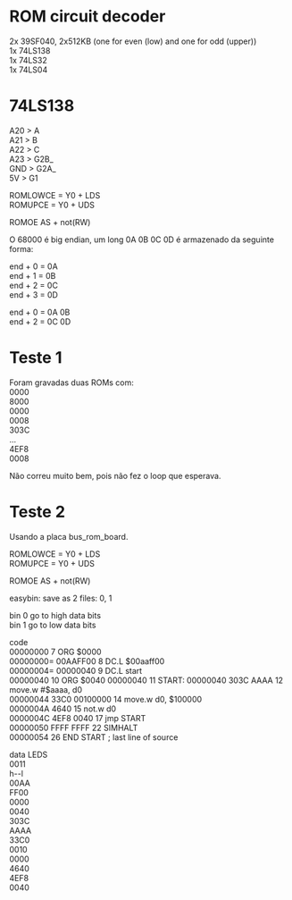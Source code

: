 # ROM circuit decoder

2x 39SF040, 2x512KB (one for even (low) and one for odd (upper))  
1x 74LS138  
1x 74LS32  
1x 74LS04  
  
  
# 74LS138  
A20 > A  
A21 > B  
A22 > C  
A23 > G2B_  
GND > G2A_  
5V  > G1    

ROMLOWCE = Y0 + LDS  
ROMUPCE = Y0 + UDS  
  
ROMOE AS + not(RW)  
  
O 68000 é big endian, um long 0A 0B 0C 0D é armazenado da seguinte forma:  
  
end + 0 = 0A  
end + 1 = 0B  
end + 2 = 0C  
end + 3 = 0D  
  
end + 0 = 0A 0B  
end + 2 = 0C 0D 

# Teste 1  

Foram gravadas duas ROMs com:  
0000  
8000  
0000  
0008  
303C  
...  
4EF8  
0008  

Não correu muito bem, pois não fez o loop que esperava.  

# Teste 2
Usando a placa bus_rom_board.  
  
ROMLOWCE = Y0 + LDS  
ROMUPCE = Y0 + UDS  
  
ROMOE AS + not(RW)  

easybin: save as 2 files: 0, 1  
  
bin 0 go to high data bits  
bin 1 go to low data bits  

code   
00000000                             7      ORG     $0000  
00000000= 00AAFF00                   8      DC.L    $00aaff00  
00000004= 00000040                   9      DC.L    start  
00000040                            10      ORG     $0040  
00000040                            11  START:   
00000040  303C AAAA                 12      move.w  #$aaaa, d0  
00000044  33C0 00100000             14      move.w  d0, $100000  
0000004A  4640                      15      not.w   d0  
0000004C  4EF8 0040                 17      jmp     START  
00000050  FFFF FFFF                 22      SIMHALT  
00000054                            26      END    START        ; last line of source  

data LEDS  
0011  
h--l  
00AA  
FF00  
0000  
0040  
303C  
AAAA  
33C0  
0010  
0000  
4640  
4EF8  
0040  


